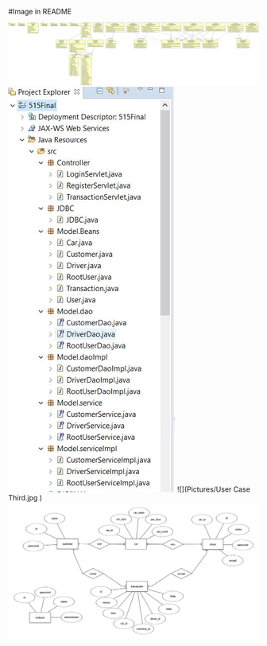 #Image in README

![](Pictures/515fINAL.png)
![](Pictures/MVC_structure.jpg)
![](Pictures/User Case Third.jpg	)
![](Pictures/erdplus-diagram.png)
